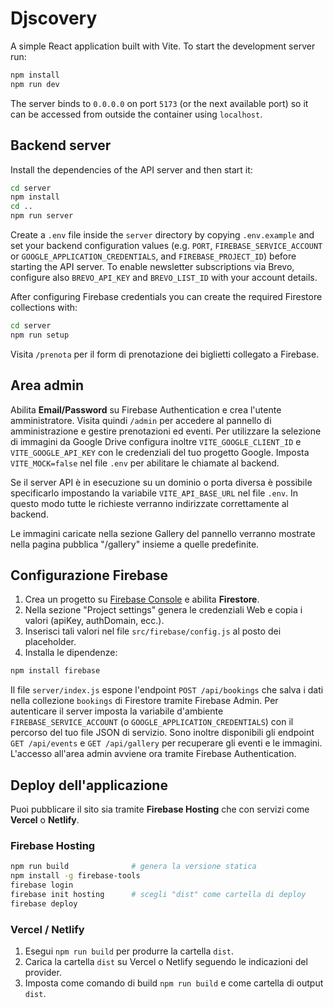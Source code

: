 # Djscovery

A simple React application built with Vite. To start the development server run:

```bash
npm install
npm run dev
```

The server binds to `0.0.0.0` on port `5173` (or the next available port) so it can be accessed from outside the container using `localhost`.

## Backend server

Install the dependencies of the API server and then start it:

```bash
cd server
npm install
cd ..
npm run server
```

Create a `.env` file inside the `server` directory by copying `.env.example` and
set your backend configuration values (e.g. `PORT`, `FIREBASE_SERVICE_ACCOUNT` or
`GOOGLE_APPLICATION_CREDENTIALS`, and `FIREBASE_PROJECT_ID`) before starting the
API server. To enable newsletter subscriptions via Brevo, configure also
`BREVO_API_KEY` and `BREVO_LIST_ID` with your account details.

After configuring Firebase credentials you can create the required Firestore collections with:

```bash
cd server
npm run setup
```

Visita `/prenota` per il form di prenotazione dei biglietti collegato a Firebase.

## Area admin

Abilita **Email/Password** su Firebase Authentication e crea l'utente amministratore.
Visita quindi `/admin` per accedere al pannello di amministrazione e gestire
prenotazioni ed eventi. Per utilizzare la selezione di immagini da Google Drive
configura inoltre `VITE_GOOGLE_CLIENT_ID` e `VITE_GOOGLE_API_KEY` con le
credenziali del tuo progetto Google. Imposta `VITE_MOCK=false` nel file `.env`
per abilitare le chiamate al backend.

Se il server API è in esecuzione su un dominio o porta diversa è possibile
specificarlo impostando la variabile `VITE_API_BASE_URL` nel file `.env`.
In questo modo tutte le richieste verranno indirizzate correttamente al backend.

Le immagini caricate nella sezione Gallery del pannello verranno mostrate
nella pagina pubblica "/gallery" insieme a quelle predefinite.

## Configurazione Firebase

1. Crea un progetto su [Firebase Console](https://console.firebase.google.com/) e abilita **Firestore**.
2. Nella sezione "Project settings" genera le credenziali Web e copia i valori (apiKey, authDomain, ecc.).
3. Inserisci tali valori nel file `src/firebase/config.js` al posto dei placeholder.
4. Installa le dipendenze:

```bash
npm install firebase
```

Il file `server/index.js` espone l'endpoint `POST /api/bookings` che salva i dati nella collezione `bookings` di Firestore tramite Firebase Admin. Per autenticare il server imposta la variabile d'ambiente `FIREBASE_SERVICE_ACCOUNT` (o `GOOGLE_APPLICATION_CREDENTIALS`) con il percorso del tuo file JSON di servizio.
Sono inoltre disponibili gli endpoint `GET /api/events` e `GET /api/gallery` per recuperare gli eventi e le immagini. L'accesso all'area admin avviene ora tramite Firebase Authentication.

## Deploy dell'applicazione

Puoi pubblicare il sito sia tramite **Firebase Hosting** che con servizi come **Vercel** o **Netlify**.

### Firebase Hosting

```bash
npm run build              # genera la versione statica
npm install -g firebase-tools
firebase login
firebase init hosting      # scegli "dist" come cartella di deploy
firebase deploy
```

### Vercel / Netlify

1. Esegui `npm run build` per produrre la cartella `dist`.
2. Carica la cartella `dist` su Vercel o Netlify seguendo le indicazioni del provider.
3. Imposta come comando di build `npm run build` e come cartella di output `dist`.
